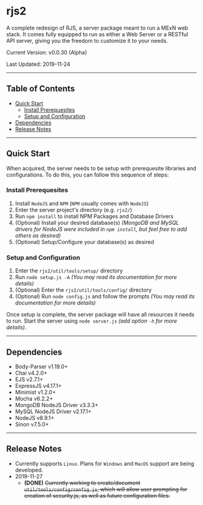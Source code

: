 # rjs2

A complete redesign of RJS, a server package meant to run a MExN web stack. It comes fully equipped to run as either a Web Server or a RESTful API server, giving you the freedom to customize it to your needs.

Current Version: v0.0.30 (Alpha)

Last Updated: 2019-11-24

---

## **Table of Contents**

- [Quick Start](#quick-start)
    - [Install Prerequesites](#install-prerequesites)
    - [Setup and Configuration](#setup-and-configuration)
- [Dependencies](#dependencies)
- [Release Notes](#release-notes)

---

## **Quick Start**

When acquired, the server needs to be setup with prerequesite libraries and configurations. To do this, you can follow this sequence of steps:

### **Install Prerequesites**

1. Install `NodeJS` and `NPM` (`NPM` usually comes with `NodeJS`)
1. Enter the server project's directory (e.g. `rjs2/`)
1. Run `npm install` to install NPM Packages and Database Drivers
1. (Optional) Install your desired database(s) _(MongoDB and MySQL drivers for NodeJS were included in `npm install`, but feel free to add others as desired)_
1. (Optional) Setup/Configure your database(s) as desired

### **Setup and Configuration**

1. Enter the `rjs2/util/tools/setup/` directory
1. Run `node setup.js -A` _(You may read its documentation for more details)_
1. (Optional) Enter the `rjs2/util/tools/config/` directory
1. (Optional) Run `node config.js` and follow the prompts _(You may read its documentation for more details)_

Once setup is complete, the server package will have all resources it needs to run. Start the server using `node server.js` _(add option `-h` for more details)_.

---

## **Dependencies**

- Body-Parser v1.19.0+
- Chai v4.2.0+
- EJS v2.7.1+
- ExpressJS v4.17.1+
- Minimist v1.2.0+
- Mocha v6.2.2+
- MongoDB NodeJS Driver v3.3.3+
- MySQL NodeJS Driver v2.17.1+
- NodeJS v8.9.1+
- Sinon v7.5.0+

---

## **Release Notes**

- Currently supports `Linux`. Plans for `Windows` and `MacOS` support are being developed.
- 2019-11-27
    - **(DONE)** ~~Currently working to create/document `util/tools/config/config.js`, which will allow user prompting for creation of security.js, as well as future configuration files.~~
